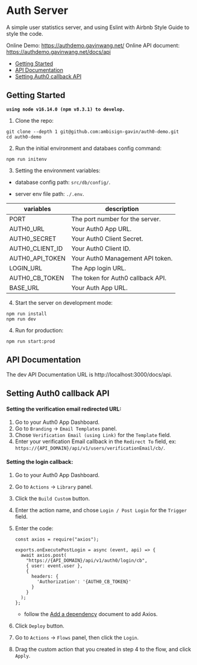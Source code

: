 # Auth Server

A simple user statistics server, and using Eslint with Airbnb Style Guide to style the code.

Online Demo: https://authdemo.gavinwang.net/
Online API document: https://authdemo.gavinwang.net/docs/api

* [Getting Started](#GettingStarted)
* [API Documentation](#APIDocumentation)
* [Setting Auth0 callback API](#auth0callback)

## Getting Started<a id="GettingStarted"></a>

**`using node v16.14.0 (npm v8.3.1) to develop.`**

1. Clone the repo:

```
git clone --depth 1 git@github.com:ambisign-gavin/auth0-demo.git
cd auth0-demo
```

2. Run the initial environment and databaes config command: 

```
npm run initenv
```

3. Setting the environment variables:
  
  * database config path: `src/db/config/`.

  * server env file path: `./.env`.

  | variables | description |
  | --- | --- |
  | PORT | The port number for the server. |
  | AUTH0_URL | Your Auth0 App URL. |
  | AUTH0_SECRET | Your Auth0 Client Secret. |
  | AUTH0_CLIENT_ID | Your Auth0 Client ID. |
  | AUTH0_API_TOKEN | Your Auth0 Management API token. |
  | LOGIN_URL | The App login URL. |
  | AUTH0_CB_TOKEN | The token for Auth0 callback API. |
  | BASE_URL | Your Auth App URL. |

4. Start the server on development mode:

```
npm run install
npm run dev
```

4. Run for production:

```
npm run start:prod
```

## API Documentation<a id='APIDocumentation'></a>

The dev API Documentation URL is http://localhost:3000/docs/api.

## Setting Auth0 callback API<a id='auth0callback'></a>

#### Setting the verification email redirected URL:

  1. Go to your Auth0 App Dashboard.
  2. Go to `Branding` -> `Email Templates` panel.
  3. Chose `Verification Email (using Link)` for the `Template` field.
  4. Enter your verification Email callback in the `Redirect To` field, ex: `https://{API_DOMAIN}/api/v1/users/verificationEmail/cb/`.

#### Setting the login callback:

  1. Go to your Auth0 App Dashboard.
  2. Go to `Actions` -> `Library` panel.
  3. Click the `Build Custom` button.
  4. Enter the action name, and chose `Login / Post Login` for the `Trigger` field.
  5. Enter the code:

      ```
      const axios = require("axios");

      exports.onExecutePostLogin = async (event, api) => {
        await axios.post(
          "https://{API_DOMAIN}/api/v1/auth0/login/cb", 
          { user: event.user },
          {
            headers: {
              'Authorization': '{AUTH0_CB_TOKEN}'
            }
          }
        );
      };
      ```
      * follow the [Add a dependency](https://auth0.com/docs/customize/actions/write-your-first-action#add-a-dependency) document to add Axios.
  6. Click `Deploy` button.
  7. Go to `Actions` -> `Flows` panel, then click the `Login`.
  8. Drag the custom action that you created in step 4 to the flow, and click `Apply`.